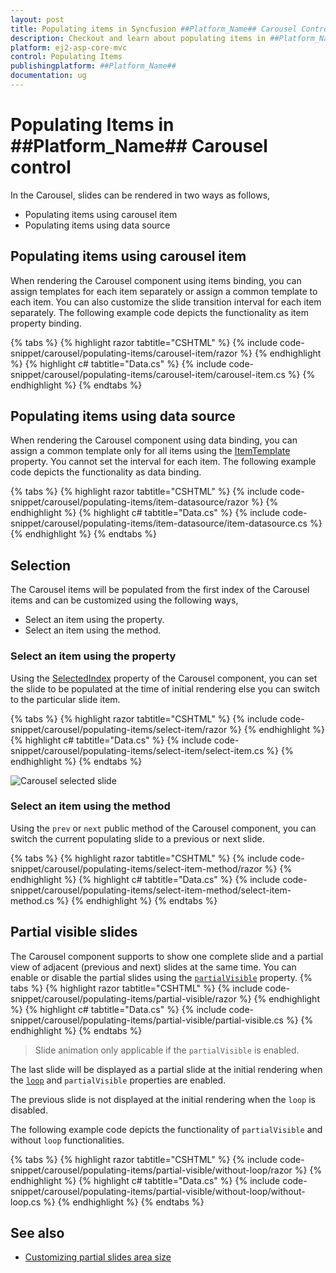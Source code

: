 ```yaml
---
layout: post
title: Populating items in Syncfusion ##Platform_Name## Carousel Control
description: Checkout and learn about populating items in ##Platform_Name## Carousel control of Syncfusion Essential JS 2 and more details.
platform: ej2-asp-core-mvc
control: Populating Items
publishingplatform: ##Platform_Name##
documentation: ug
---
```


# Populating Items in ##Platform_Name## Carousel control

In the Carousel, slides can be rendered in two ways as follows,

* Populating items using carousel item
* Populating items using data source

## Populating items using carousel item

When rendering the Carousel component using items binding, you can assign templates for each item separately or assign a common template to each item. You can also customize the slide transition interval for each item separately. The following example code depicts the functionality as item property binding.

{% tabs %}
{% highlight razor tabtitle="CSHTML" %}
{% include code-snippet/carousel/populating-items/carousel-item/razor %}
{% endhighlight %}
{% highlight c# tabtitle="Data.cs" %}
{% include code-snippet/carousel/populating-items/carousel-item/carousel-item.cs %}
{% endhighlight %}
{% endtabs %}

## Populating items using data source

When rendering the Carousel component using data binding, you can assign a common template only for all items using the [ItemTemplate](https://help.syncfusion.com/cr/aspnetmvc-js2/Syncfusion.EJ2.Navigations.Carousel.html#Syncfusion_EJ2_Navigations_Carousel_ItemTemplate) property. You cannot set the interval for each item. The following example code depicts the functionality as data binding.

{% tabs %}
{% highlight razor tabtitle="CSHTML" %}
{% include code-snippet/carousel/populating-items/item-datasource/razor %}
{% endhighlight %}
{% highlight c# tabtitle="Data.cs" %}
{% include code-snippet/carousel/populating-items/item-datasource/item-datasource.cs %}
{% endhighlight %}
{% endtabs %}

## Selection

The Carousel items will be populated from the first index of the Carousel items and can be customized using the following ways,

* Select an item using the property.
* Select an item using the method.

### Select an item using the property

Using the [SelectedIndex](https://help.syncfusion.com/cr/aspnetmvc-js2/Syncfusion.EJ2.Navigations.Carousel.html#Syncfusion_EJ2_Navigations_Carousel_SelectedIndex) property of the Carousel component, you can set the slide to be populated at the time of initial rendering else you can switch to the particular slide item.

{% tabs %}
{% highlight razor tabtitle="CSHTML" %}
{% include code-snippet/carousel/populating-items/select-item/razor %}
{% endhighlight %}
{% highlight c# tabtitle="Data.cs" %}
{% include code-snippet/carousel/populating-items/select-item/select-item.cs %}
{% endhighlight %}
{% endtabs %}

![Carousel selected slide](images/selected_index.png)

### Select an item using the method

Using the `prev` or `next` public method of the Carousel component, you can switch the current populating slide to a previous or next slide.

{% tabs %}
{% highlight razor tabtitle="CSHTML" %}
{% include code-snippet/carousel/populating-items/select-item-method/razor %}
{% endhighlight %}
{% highlight c# tabtitle="Data.cs" %}
{% include code-snippet/carousel/populating-items/select-item-method/select-item-method.cs %}
{% endhighlight %}
{% endtabs %}

## Partial visible slides

The Carousel component supports to show one complete slide and a partial view of adjacent (previous and next) slides at the same time. You can enable or disable the partial slides using the [`partialVisible`](../api/carousel/#partialVisible) property.
{% tabs %}
{% highlight razor tabtitle="CSHTML" %}
{% include code-snippet/carousel/populating-items/partial-visible/razor %}
{% endhighlight %}
{% highlight c# tabtitle="Data.cs" %}
{% include code-snippet/carousel/populating-items/partial-visible/partial-visible.cs %}
{% endhighlight %}
{% endtabs %}

> Slide animation only applicable if the `partialVisible` is enabled.

The last slide will be displayed as a partial slide at the initial rendering when the [`loop`](../api/carousel/#loop) and `partialVisible` properties are enabled.

The previous slide is not displayed at the initial rendering when the `loop` is disabled.

The following example code depicts the functionality of `partialVisible` and without `loop` functionalities.

{% tabs %}
{% highlight razor tabtitle="CSHTML" %}
{% include code-snippet/carousel/populating-items/partial-visible/without-loop/razor %}
{% endhighlight %}
{% highlight c# tabtitle="Data.cs" %}
{% include code-snippet/carousel/populating-items/partial-visible/without-loop/without-loop.cs %}
{% endhighlight %}
{% endtabs %}

## See also

* [Customizing partial slides area size](./styles-and-appearance/#customizing-partial-slides-size)
